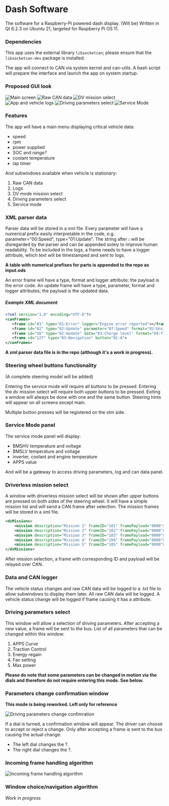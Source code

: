 # Dash Software
The software for a Raspberry-Pi powered dash display. (Will be) Written in Qt 6.2.3 on Ubuntu 21, targeted for Raspberry Pi OS 11.
### Dependencies
This app uses the external library `libsocketcan`; please ensure that the `libsocketcan-dev` package is installed.

The app will connect to CAN via system kernel and can-utils. A bash script will prepare the interface and launch the app on system startup.

### Proposed GUI look
![Main screen](https://i.ibb.co/T18HSnz/Screenshot-from-2022-02-14-14-29-39.png)
![Raw CAN data](https://i.ibb.co/0X1P8kq/Screenshot-from-2022-02-16-16-20-33.png)
![DV mission select](https://i.ibb.co/pW8ZNhq/Screenshot-from-2022-02-14-14-30-48.png)
![App and vehicle logs](https://i.ibb.co/8P1zmdb/Screenshot-from-2022-02-16-16-11-58.png)
![Driving parameters select](https://i.ibb.co/GCKG50j/Screenshot-from-2022-02-17-10-30-38.png)
![Service Mode](https://i.ibb.co/M9Fy0jH/Screenshot-from-2022-02-15-15-23-28.png)

### Features
The app will have a main menu displaying critical vehicle data: 
- speed
- rpm
- power supplied
- SOC and *range?*
- coolant temperature
- lap timer

And subwindows available when vehicle is stationary:
1. Raw CAN data
2. Logs
3. DV mode mission select
4. Driving parameters select
5. Service mode

### XML parser data

Parser data will be stored in a xml file. Every parameter will have a numerical prefix easily interpretable in the code, e.g. parameter="00:Speed", type="01:Update". The string after **:** will be disregarded by the parser and can be appended solely to improve human readability.
To be included in the logs, a frame needs to have a logger attribute, which text will be timestamped and sent to logs.

**A table with numerical prefixes for parts is appended to the repo as input.ods**

An error frame will have a type, format and logger attribute; the payload is the error code.
An update frame will have a type, parameter, format and logger attributes; the payload is the updated data.


##### Example XML document
```xml
<?xml version="1.0" encoding="UTF-8"?>
<canFrames>
   <frame id="01" type="01:Error" logger="Engine error reported"></frame>
   <frame id="02" type="02:Update" parameter="07:Speed" format="02:Unsigned Int"><frame>
   <frame id="56" type="02:Update" data="03:Charge level" format="04:float" logger="Charge level decreased"><frame>
   <frame id="127" type="03:Navigation" button="01:A">
</canFrames>
```

**A xml parser data file is in the repo (although it's a work in progress).**

### Steering wheel buttons functionality

(A complete steering model will be added)

Entering the service mode will require all buttons to be pressed.
Entering the dv mission select will require both upper buttons to be pressed.
Exiting a window will always be done with one and the same button.
Steering hints will appear on all screens except main.

Multiple button presses will be registered on the stm side.

### Service Mode panel

The service mode panel will display:
- BMSHV temperature and voltage
- BMSLV temperature and voltage
- inverter, coolant and engine temperature
- APPS value

And will be a gateway to access driving parameters, log and can data panel.

### Driverless mission select

A window with driverless mission select will be shown after upper buttons are pressed on both sides of the steering wheel. It will have a simple mission list and will send a CAN frame after selection.
The mission frames will be stored in a xml file.

```xml
<dvMissions>
    <mission description="Mission 1" frameID="101" framePayload="0000"></mission>
    <mission description="Mission 2" frameID="102" framePayload="0000"></mission>
    <mission description="Mission 3" frameID="103" framePayload="0000"></mission>
    <mission description="Mission 4" frameID="104" framePayload="0000"></mission>
    <mission description="Mission 5" frameID="105" framePayload="0000"></mission>
</dvMissions>
```

After mission selection, a frame with corresponding ID and payload will be relayed over CAN.

### Data and CAN logger

The vehicle status changes and raw CAN data will be logged to a .txt file to allow subwindows to display them later.
All raw CAN data will be logged. A vehicle status change will be logged if frame causing it has a <logger> attribute.

### Driving parameters select

This window will allow a selection of driving parameters. After accepting a new value, a frame will be sent to the bus.
List of all parameters that can be changed within this window:
1. APPS Curve
2. Traction Control
3. Energy regain
4. Fan setting
5. Max power


**Please do note that some parameters can be changed in motion via the dials and therefore do not require entering this mode. See below.**

### Parameters change confirmation window

**This mode is being reworked. Left only for reference**

![Driving parameters change confimration](https://i.ibb.co/Q6Smkvd/Screenshot-from-2022-02-16-16-14-44.png)


If a dial is turned, a confirmation window will appear. The driver can choose to accept or reject a change. Only after accepting a frame is sent to the bus causing the actual change.

- The left dial changes the ?.
- The right dial changes the ?.

### Incoming frame handling algorithm

![Incoming frame handling algorithm](https://i.ibb.co/SBYKQHN/Frame-Handling.jpg)

### Window choice/navigation algorithm

*Work in progress*
